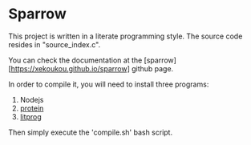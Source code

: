 # Sparrow

This project is written in a literate programming style. The source code resides in "source_index.c". 

You can check the documentation at the [sparrow][https://xekoukou.github.io/sparrow] github page.

In order to compile it, you will need to install three programs:

1. Nodejs
2. [protein](https://github.com/xekoukou/protein)
3. [litprog](https://github.com/xekoukou/litprog)

Then simply execute the 'compile.sh' bash script.
